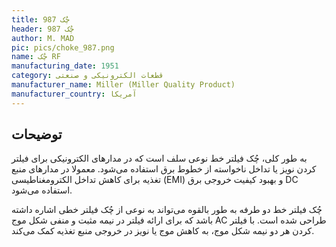 ```yaml
---
title: چُک 987
header: چُک 987
author: M. MAD
pic: pics/choke_987.png
name: چُک RF
manufacturing_date: 1951
category: قطعات الکترونیکی و صنعتی
manufacturer_name: Miller (Miller Quality Product)
manufacturer_country: آمریکا
---
```


<h2 class="fa-IR-explanation-header">توضیحات</h2>
<p>
به طور کلی، چُک فیلتر خط نوعی سلف است که در مدارهای الکترونیکی برای
<span class="marked">فیلتر کردن نویز</span>
یا
<span class="marked">تداخل ناخواسته از خطوط برق</span>
استفاده می‌شود. معمولا در مدارهای منبع تغذیه برای
<span class="marked">کاهش تداخل الکترومغناطیسی <span class="english-text">(EMI)</span></span>
و
<span class="marked">بهبود کیفیت خروجی برق <span class="english-text">DC</span></span>
استفاده می‌شود.
</p>
<p>
چُک فیلتر خط دو طرفه به طور بالقوه می‌تواند به نوعی از چُک فیلتر خطی اشاره
داشته باشد که برای ارائه فیلتر در نیمه مثبت و منفی شکل موج AC طراحی شده است.
با فیلتر کردن هر دو نیمه شکل موج، به کاهش موج یا نویز در خروجی منبع تغذیه کمک
می‌کند.
</p>
